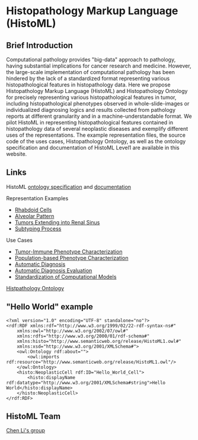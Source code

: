 # Histopathology Markup Language (HistoML)



## Brief Introduction

Computational pathology provides "big-data" approach to pathology, having substantial implications for cancer research and medicine. However, the large-scale implementation of computational pathology has been hindered by the lack of a standardized format representing various histopathological features in histopathology data. Here we propose Histopathology Markup Language (HistoML) and Histopathology Ontology for precisely representing various histopathological features in tumor, including histopathological phenotypes observed in whole-slide-images or individualized diagnosing logics and results collected from pathology reports at different granularity and in a machine-understandable format. We pilot HistoML in representing histopathological features contained in histopathology data of several neoplastic diseases and exemplify different uses of the representations. The example representation files, the source code of the uses cases, Histopathology Ontology, as well as the ontology specification and documentation of HistoML Level1 are available in this website.


## Links

HistoML [ontology specification](https://github.com/Peiliang/HistoML/tree/master/Specification/Level1/Ontology_Specification) and [documentation](https://github.com/BioPAX/specification/tree/master/Level3/docs)

Representation Examples

- [Rhabdoid Cells](https://github.com/Peiliang/HistoML/tree/master/Specification/Level1/Representation_Examples/Rhabdoid_cells)
- [Alveolar Pattern](https://github.com/Peiliang/HistoML/tree/master/Specification/Level1/Representation_Examples/Alveolar_pattern)
- [Tumors Extending into Renal Sinus](https://github.com/Peiliang/HistoML/tree/master/Specification/Level1/Representation_Examples/Tumors_extending_into_renal_sinus)
- [Subtyping Process](https://github.com/Peiliang/HistoML/tree/master/Specification/Level1/Representation_Examples/Subtyping_Process)

Use Cases

- [Tumor-Immune Phenotype Characterization](https://github.com/Peiliang/HistoML/tree/master/Specification/Level1/Use_Cases/Tumor-Immune%20Phenotype%20Characterization)
- [Population-based Phenotype Characterization](https://github.com/Peiliang/HistoML/tree/master/Specification/Level1/Use_Cases/Population-based%20Phenotype%20Characterization)
- [Automatic Diagnosis](https://github.com/Peiliang/HistoML/tree/master/Specification/Level1/Use_Cases/Automatic%20Diagnosing) 
- [Automatic Diagnosis Evaluation](https://github.com/Peiliang/HistoML/tree/master/Specification/Level1/Use_Cases/Automatic%20Diagnosis%20Evaluation)
- [Standardization of Computational Models](https://github.com/Peiliang/HistoML/tree/master/Specification/Level1/Use_Cases/Standardization%20of%20Computational%20Models) 

[Histpathology Ontology](https://github.com/Peiliang/HistoML/tree/master/Histopathology%20Ontology)



## "Hello World" example

```
<?xml version="1.0" encoding="UTF-8" standalone="no"?>
<rdf:RDF xmlns:rdf="http://www.w3.org/1999/02/22-rdf-syntax-ns#" 
	xmlns:owl="http://www.w3.org/2002/07/owl#" 
    xmlns:rdfs="http://www.w3.org/2000/01/rdf-schema#" 
    xmlns:histo="http://www.semanticweb.org/release/HistoML1.owl#"
    xmlns:xsd="http://www.w3.org/2001/XMLSchema#">
	<owl:Ontology rdf:about="">
        <owl:imports rdf:resource="http://www.semanticweb.org/release/HistoML1.owl"/>
    </owl:Ontology>
	<histo:NeoplasticCell rdf:ID="Hello_World_Cell">
		<histo:displayName rdf:datatype="http://www.w3.org/2001/XMLSchema#string">Hello World</histo:displayName>
	</histo:NeoplasticCell>
</rdf:RDF>
```



## HistoML Team

[Chen Li's group](http://www.chenli.group/home)


